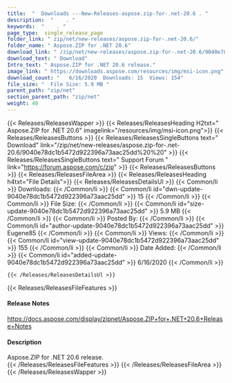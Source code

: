 ```yaml
---
title:  "  Downloads ---New-Releases-aspose.zip-for-.net-20.6 . " 
description:  "    . " 
keywords:  "    . " 
page_type:  single_release_page
folder_link: " zip/net/new-releases/aspose.zip-for-.net-20.6/"
folder_name: " Aspose.ZIP for .NET 20.6"
download_link: " /zip/net/new-releases/aspose.zip-for-.net-20.6/9040e78dc1b5472d922396a73aac25dd"
download_text: " Download"
Intro_text: " Aspose.ZIP for .NET 20.6 release."
image_link: " https://downloads.aspose.com/resources/img/msi-icon.png"
download_count: "   6/16/2020  Downloads: 15  Views: 154"
file_size: "  File Size: 5.9 MB "
parent_path: "zip/net"
section_parent_path: "zip/net"
weight: 40 
---
```


{{< Releases/ReleasesWapper >}}
  {{< Releases/ReleasesHeading H2txt=" Aspose.ZIP for .NET 20.6" imagelink="/resources/img/msi-icon.png">}}
  {{< Releases/ReleasesButtons >}}
    {{< Releases/ReleasesSingleButtons text=" Download" link="/zip/net/new-releases/aspose.zip-for-.net-20.6/9040e78dc1b5472d922396a73aac25dd%20%20" >}}
    {{< Releases/ReleasesSingleButtons text=" Support Forum " link="https://forum.aspose.com/c/zip" >}}
  {{< Releases/ReleasesButtons >}}
  {{< Releases/ReleasesFileArea >}}
    {{< Releases/ReleasesHeading h4txt="File Details">}}
    {{< Releases/ReleasesDetailsUl >}}
            {{< Common/li  >}} Downloads: {{< /Common/li >}} 
      {{< Common/li id="dwn-update-9040e78dc1b5472d922396a73aac25dd" >}} 15 {{< /Common/li >}} 
      {{< Common/li  >}} File Size: {{< /Common/li >}} 
      {{< Common/li id="size-update-9040e78dc1b5472d922396a73aac25dd" >}} 5.9 MB {{< /Common/li >}} 
      {{< Common/li  >}} Posted By: {{< /Common/li >}} 
      {{< Common/li id="author-update-9040e78dc1b5472d922396a73aac25dd" >}} Eugene85 {{< /Common/li >}} 
      {{< Common/li  >}} Views: {{< /Common/li >}} 
      {{< Common/li id="view-update-9040e78dc1b5472d922396a73aac25dd" >}} 155 {{< /Common/li >}} 
      {{< Common/li  >}} Date Added: {{< /Common/li >}} 
      {{< Common/li id="added-update-9040e78dc1b5472d922396a73aac25dd" >}} 6/16/2020 {{< /Common/li >}} 

    {{< /Releases/ReleasesDetailsUl >}}

  {{< Releases/ReleasesFileFeatures >}}
      <h4>Release Notes</h4><div><a href="https://docs.aspose.com/display/zipnet/Aspose.ZIP+for+.NET+20.6+Release+Notes">https://docs.aspose.com/display/zipnet/Aspose.ZIP+for+.NET+20.6+Release+Notes</a></div><h4>Description</h4><div class="HTMLDescription">Aspose.ZIP for .NET 20.6 release.</div>
  {{< /Releases/ReleasesFileFeatures >}}
 {{< /Releases/ReleasesFileArea >}}
{{< /Releases/ReleasesWapper >}}


